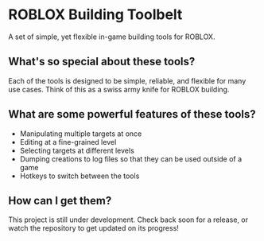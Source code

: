 # ROBLOX Building Toolbelt
A set of simple, yet flexible in-game building tools for ROBLOX.

## What's so special about these tools?
Each of the tools is designed to be simple, reliable, and flexible for many use cases. Think of this as a swiss army knife for ROBLOX building.

## What are some powerful features of these tools?
* Manipulating multiple targets at once
* Editing at a fine-grained level
* Selecting targets at different levels
* Dumping creations to log files so that they can be used outside of a game
* Hotkeys to switch between the tools

## How can I get them?
This project is still under development. Check back soon for a release, or watch the repository to get updated on its progress!